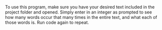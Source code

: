 To use this program, make sure you have your desired text included in the project folder
and opened. Simply enter in an integer as prompted to see how many words occur that many
times in the entire text, and what each of those words is. Run code again to repeat. 

